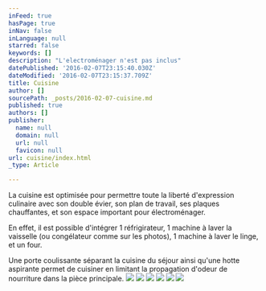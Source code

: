 ```yaml
---
inFeed: true
hasPage: true
inNav: false
inLanguage: null
starred: false
keywords: []
description: "L'electroménager n'est pas inclus"
datePublished: '2016-02-07T23:15:40.030Z'
dateModified: '2016-02-07T23:15:37.709Z'
title: Cuisine
author: []
sourcePath: _posts/2016-02-07-cuisine.md
published: true
authors: []
publisher:
  name: null
  domain: null
  url: null
  favicon: null
url: cuisine/index.html
_type: Article

---
```

La cuisine est optimisée pour permettre toute la liberté d'expression culinaire avec son double évier, son plan de travail, ses plaques chauffantes, et son espace important pour électroménager.

En effet, il est possible d'intégrer 1 réfrigirateur, 1 machine à laver la vaisselle (ou congélateur comme sur les photos), 1 machine à laver le linge, et un four.

Une porte coulissante séparant la cuisine du séjour ainsi qu'une hotte aspirante permet de cuisiner en limitant la propagation d'odeur de nourriture dans la pièce principale.
![](https://the-grid-user-content.s3-us-west-2.amazonaws.com/6aead786-3573-47fc-829e-f2636161f42b.JPG)
![](https://the-grid-user-content.s3-us-west-2.amazonaws.com/69b9fbba-1d23-434f-8131-2832bd3c31c7.JPG)
![](https://the-grid-user-content.s3-us-west-2.amazonaws.com/1cfb9866-a5e9-4f41-9a03-abfac7ef89bf.JPG)
![](https://the-grid-user-content.s3-us-west-2.amazonaws.com/1d538a2e-2938-45b6-b6fc-f151f262a557.JPG)
![](https://the-grid-user-content.s3-us-west-2.amazonaws.com/14ec239e-2441-49bf-bcfe-3137989f95e5.JPG)
![](https://the-grid-user-content.s3-us-west-2.amazonaws.com/648617b7-cfa1-4461-a591-0554e2342325.JPG)